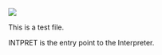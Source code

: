 [<img src="https://rburkey2005.github.io/virtualagc/small-docSearchButton.png">](https://rburkey2005.github.io/virtualagc/wikiSearch.html)

This is a test file.

INTPRET is the entry point to the Interpreter.
